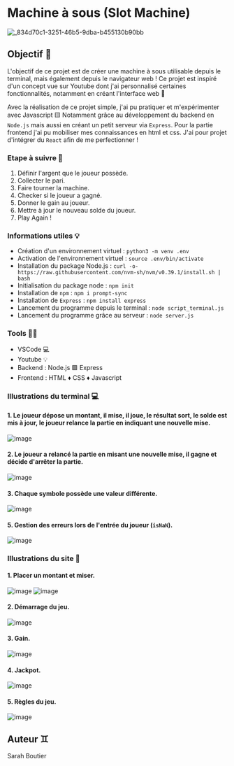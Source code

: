 # Machine à sous (Slot Machine)
![_834d70c1-3251-46b5-9dba-b455130b90bb](https://github.com/savvyh/portfolio/assets/139894873/5e175de1-2814-42bd-ae7a-90f6fe3bbef1)

## Objectif 🎯
L'objectif de ce projet est de créer une machine à sous utilisable depuis le terminal, mais également depuis le navigateur web ! 
Ce projet est inspiré d'un concept vue sur Youtube dont j'ai personnalisé certaines fonctionnalités, notamment en créant l'interface web 🎰

Avec la réalisation de ce projet simple, j'ai pu pratiquer et m'expérimenter avec Javascript 🟨
Notamment grâce au développement du backend en `Node.js` mais aussi en créant un petit serveur via `Express`.
Pour la partie frontend j'ai pu mobiliser mes connaissances en html et css. J'ai pour projet d'intégrer du `React` afin de me perfectionner !

### Etape à suivre 🍓
1. Définir l'argent que le joueur possède.
2. Collecter le pari.
3. Faire tourner la machine.
4. Checker si le joueur a gagné.
5. Donner le gain au joueur.
6. Mettre à jour le nouveau solde du joueur.
7. Play Again !

### Informations utiles 💡
- Création d'un environnement virtuel : `python3 -m venv .env`
- Activation de l'environnement virtuel : `source .env/bin/activate`
- Installation du package Node.js : `curl -o- https://raw.githubusercontent.com/nvm-sh/nvm/v0.39.1/install.sh | bash`
- Initialisation du package node : `npm init`
- Installation de `npm` : `npm i prompt-sync`
- Installation de `Express` : `npm install express`
- Lancement du programme depuis le terminal : `node script_terminal.js`
- Lancement du programme grâce au serveur : `node server.js`

### Tools 🧑‍💻
- VSCode 💻
- Youtube 💡
- Backend : Node.js 🟩 Express
- Frontend : HTML ♦️ CSS ♦️ Javascript

### Illustrations du terminal 💻
#### 1. Le joueur dépose un montant, il mise, il joue, le résultat sort, le solde est mis à jour, le joueur relance la partie en indiquant une nouvelle mise.

![image](https://github.com/savvyh/portfolio/assets/139894873/fdfba6f9-e68a-40c2-8e59-07801686a440)

#### 2. Le joueur a relancé la partie en misant une nouvelle mise, il gagne et décide d'arrêter la partie.

![image](https://github.com/savvyh/portfolio/assets/139894873/23ae8aaa-b7b7-475d-880f-5cd9875943ab)

#### 3. Chaque symbole possède une valeur différente.

![image](https://github.com/savvyh/portfolio/assets/139894873/1ba6328d-135a-49ca-bb1e-57531399a2cd)

#### 5. Gestion des erreurs lors de l'entrée du joueur (`isNaN`).

![image](https://github.com/savvyh/portfolio/assets/139894873/074bb273-f6d6-4128-97b0-753fb0ac7cd2)

### Illustrations du site 🎰
#### 1. Placer un montant et miser.

![image](https://github.com/savvyh/personal-project/assets/139894873/7c16952e-2974-476d-af7b-f4ad0ee1f886)
![image](https://github.com/savvyh/personal-project/assets/139894873/2215d76f-e91d-41bc-bb7e-bb317690708f)

#### 2. Démarrage du jeu.

![image](https://github.com/savvyh/personal-project/assets/139894873/064001ce-94bd-4b1f-a0d1-9dc20c4e1ba3)

#### 3. Gain.

![image](https://github.com/savvyh/personal-project/assets/139894873/4c449fe2-594d-4178-9194-34cc60c41ca7)

#### 4. Jackpot.

![image](https://github.com/savvyh/personal-project/assets/139894873/15c79941-bb97-45b3-8414-835a8b6c1bd2)

#### 5. Règles du jeu.

![image](https://github.com/savvyh/personal-project/assets/139894873/5b593735-679d-4898-9034-cec0a683c1ac)

## Auteur ♊
Sarah Boutier

